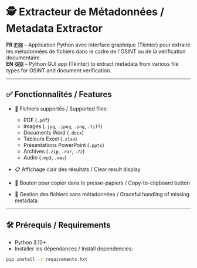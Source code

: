 # 🕵️ Extracteur de Métadonnées / Metadata Extractor

**FR 🇫🇷** – Application Python avec interface graphique (Tkinter) pour extraire les métadonnées de fichiers dans le cadre de l'OSINT ou de la vérification documentaire.  
**EN 🇬🇧** – Python GUI app (Tkinter) to extract metadata from various file types for OSINT and document verification.

---

## ✅ Fonctionnalités / Features

- 📄 Fichiers supportés / Supported files:
  - PDF (`.pdf`)
  - Images (`.jpg`, `.jpeg`, `.png`, `.tiff`)
  - Documents Word (`.docx`)
  - Tableurs Excel (`.xlsx`)
  - Présentations PowerPoint (`.pptx`)
  - Archives (`.zip`, `.rar`, `.7z`)
  - Audio (`.mp3`, `.wav`)

- 📋 Affichage clair des résultats / Clear result display
- 📎 Bouton pour copier dans le presse-papiers / Copy-to-clipboard button
- 🧠 Gestion des fichiers sans métadonnées / Graceful handling of missing metadata

---

## 🛠️ Prérequis / Requirements

- Python 3.10+
- Installer les dépendances / Install dependencies:

```bash
pip install -r requirements.txt
